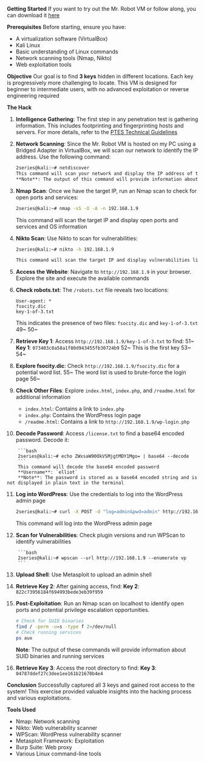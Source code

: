 **Getting Started**
If you want to try out the Mr. Robot VM or follow along, you can download it [here](https://www.vulnhub.com/entry/mr-robot-1,151/)

**Prerequisites**
Before starting, ensure you have:
- A virtualization software (VirtualBox)
- Kali Linux
- Basic understanding of Linux commands
- Network scanning tools (Nmap, Nikto)
- Web exploitation tools

**Objective**
Our goal is to find **3 keys** hidden in different locations. Each key is progressively more challenging to locate. This VM is designed for beginner to intermediate users, with no advanced exploitation or reverse engineering required

**The Hack**
1. **Intelligence Gathering**: The first step in any penetration test is gathering information. This includes footprinting and fingerprinting hosts and servers. For more details, refer to the [PTES Technical Guidelines](http://www.pentest-standard.org/index.php/Main_Page)

2. **Network Scanning**: Since the Mr. Robot VM is hosted on my PC using a Bridged Adapter in VirtualBox, we will scan our network to identify the IP address. Use the following command:
   ```bash
   2series@kali:~# netdiscover
   This command will scan your network and display the IP address of the Mr. Robot VM
   **Note**: The output of this command will provide information about the network and help identify the IP address of the Mr. Robot VM

3. **Nmap Scan**: Once we have the target IP, run an Nmap scan to check for open ports and services:
   ```bash
   2series@kali:~# nmap -sS -O -A -n 192.168.1.9
   ```

   This command will scan the target IP and display open ports and services and OS information

4. **Nikto Scan**: Use Nikto to scan for vulnerabilities:
   ```bash
   2series@kali:~# nikto -h 192.168.1.9

   This command will scan the target IP and display vulnerabilities like SQL injection, cross-site scripting, and other web application security issues

5. **Access the Website**: Navigate to `http://192.168.1.9` in your browser. Explore the site and execute the available commands

6. **Check robots.txt**: The `/robots.txt` file reveals two locations:
   ```
   User-agent: *
   fsocity.dic
   key-1-of-3.txt
   ```

   This indicates the presence of two files: `fsocity.dic` and `key-1-of-3.txt`
49~
50~
7. **Retrieve Key 1**: Access `http://192.168.1.9/key-1-of-3.txt` to find:
51~   **Key 1**: `073403c8a58a1f80d943455fb30724b9`
52~   This is the first key
53~
54~
8. **Explore fsocity.dic**: Check `http://192.168.1.9/fsocity.dic` for a potential word list.
55~   The word list is used to brute-force the login page
56~
9.  **Check Other Files**: Explore `index.html`, `index.php`, and `/readme.html` for additional information
    - `index.html`: Contains a link to `index.php`
    - `index.php`: Contains the WordPress login page
    - `/readme.html`: Contains a link to `http://192.168.1.9/wp-login.php`

10. **Decode Password**: Access `/license.txt` to find a base64 encoded password. Decode it:
```
    ```bash
    2series@kali:~# echo ZWxsaW90OkVSMjgtMDY1Mgo= | base64 --decode
    ```
    This command will decode the base64 encoded password
    **Username**: `elliot`
    **Note**: The password is stored as a base64 encoded string and is not displayed in plain text in the terminal
```
11. **Log into WordPress**: Use the credentials to log into the WordPress admin page
    ```bash
    2series@kali:~# curl -X POST -d "log=admin&pwd=admin" http://192.168.1.9/wp-login.php
    ```
    This command will log into the WordPress admin page

12. **Scan for Vulnerabilities**: Check plugin versions and run WPScan to identify vulnerabilities
```
    ```bash
    2series@kali:~# wpscan --url http://192.168.1.9 --enumerate vp
    ```
```
13. **Upload Shell**: Use Metasploit to upload an admin shell
    
14. **Retrieve Key 2**: After gaining access, find:
    **Key 2**: `822c73956184f694993bede3eb39f959`

15. **Post-Exploitation**: Run an Nmap scan on localhost to identify open ports and potential privilege escalation opportunities.

    ```bash
    # Check for SUID binaries
    find / -perm -u=s -type f 2>/dev/null
    # Check running services
    ps aux
    ```
    **Note**: The output of these commands will provide information about SUID binaries and running services

16. **Retrieve Key 3**: Access the root directory to find:
    **Key 3**: `04787ddef27c3dee1ee161b21670b4e4`

**Conclusion**
Successfully captured all 3 keys and gained root access to the system! This exercise provided valuable insights into the hacking process and various exploitations.

**Tools Used**
- Nmap: Network scanning
- Nikto: Web vulnerability scanner
- WPScan: WordPress vulnerability scanner
- Metasploit Framework: Exploitation
- Burp Suite: Web proxy
- Various Linux command-line tools
